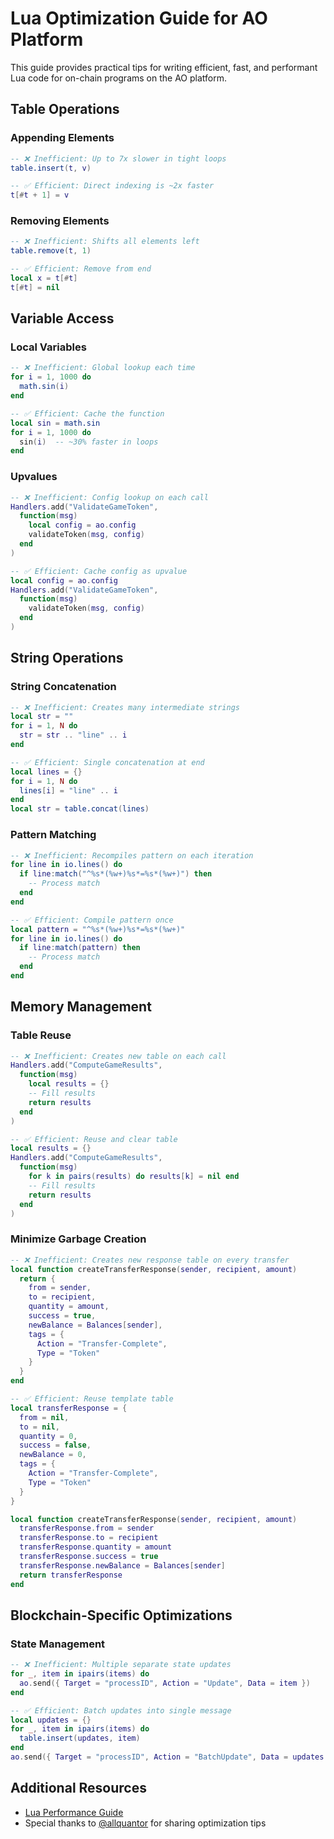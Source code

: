 # Lua Optimization Guide for AO Platform

This guide provides practical tips for writing efficient, fast, and performant Lua code for on-chain programs on the AO platform.

## Table Operations

### Appending Elements

```lua
-- ❌ Inefficient: Up to 7x slower in tight loops
table.insert(t, v)

-- ✅ Efficient: Direct indexing is ~2x faster
t[#t + 1] = v
```

### Removing Elements

```lua
-- ❌ Inefficient: Shifts all elements left
table.remove(t, 1)

-- ✅ Efficient: Remove from end
local x = t[#t]
t[#t] = nil
```

## Variable Access

### Local Variables

```lua
-- ❌ Inefficient: Global lookup each time
for i = 1, 1000 do
  math.sin(i)
end

-- ✅ Efficient: Cache the function
local sin = math.sin
for i = 1, 1000 do
  sin(i)  -- ~30% faster in loops
end
```

### Upvalues

```lua
-- ❌ Inefficient: Config lookup on each call
Handlers.add("ValidateGameToken",
  function(msg)
    local config = ao.config
    validateToken(msg, config)
  end
)

-- ✅ Efficient: Cache config as upvalue
local config = ao.config
Handlers.add("ValidateGameToken",
  function(msg)
    validateToken(msg, config)
  end
)
```

## String Operations

### String Concatenation

```lua
-- ❌ Inefficient: Creates many intermediate strings
local str = ""
for i = 1, N do
  str = str .. "line" .. i
end

-- ✅ Efficient: Single concatenation at end
local lines = {}
for i = 1, N do
  lines[i] = "line" .. i
end
local str = table.concat(lines)
```

### Pattern Matching

```lua
-- ❌ Inefficient: Recompiles pattern on each iteration
for line in io.lines() do
  if line:match("^%s*(%w+)%s*=%s*(%w+)") then
    -- Process match
  end
end

-- ✅ Efficient: Compile pattern once
local pattern = "^%s*(%w+)%s*=%s*(%w+)"
for line in io.lines() do
  if line:match(pattern) then
    -- Process match
  end
end
```

## Memory Management

### Table Reuse

```lua
-- ❌ Inefficient: Creates new table on each call
Handlers.add("ComputeGameResults",
  function(msg)
    local results = {}
    -- Fill results
    return results
  end
)

-- ✅ Efficient: Reuse and clear table
local results = {}
Handlers.add("ComputeGameResults",
  function(msg)
    for k in pairs(results) do results[k] = nil end
    -- Fill results
    return results
  end
)
```

### Minimize Garbage Creation

```lua
-- ❌ Inefficient: Creates new response table on every transfer
local function createTransferResponse(sender, recipient, amount)
  return {
    from = sender,
    to = recipient,
    quantity = amount,
    success = true,
    newBalance = Balances[sender],
    tags = {
      Action = "Transfer-Complete",
      Type = "Token"
    }
  }
end

-- ✅ Efficient: Reuse template table
local transferResponse = {
  from = nil,
  to = nil,
  quantity = 0,
  success = false,
  newBalance = 0,
  tags = {
    Action = "Transfer-Complete",
    Type = "Token"
  }
}

local function createTransferResponse(sender, recipient, amount)
  transferResponse.from = sender
  transferResponse.to = recipient
  transferResponse.quantity = amount
  transferResponse.success = true
  transferResponse.newBalance = Balances[sender]
  return transferResponse
end
```

## Blockchain-Specific Optimizations

### State Management

```lua
-- ❌ Inefficient: Multiple separate state updates
for _, item in ipairs(items) do
  ao.send({ Target = "processID", Action = "Update", Data = item })
end

-- ✅ Efficient: Batch updates into single message
local updates = {}
for _, item in ipairs(items) do
  table.insert(updates, item)
end
ao.send({ Target = "processID", Action = "BatchUpdate", Data = updates })
```

## Additional Resources

- [Lua Performance Guide](https://www.lua.org/gems/sample.pdf)
- Special thanks to [@allquantor](https://x.com/allquantor/status/1887370546259644728?s=12) for sharing optimization tips

